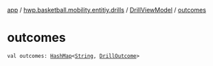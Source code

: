[app](../../index.md) / [hwp.basketball.mobility.entitiy.drills](../index.md) / [DrillViewModel](index.md) / [outcomes](.)

# outcomes

`val outcomes: `[`HashMap`](https://kotlinlang.org/api/latest/jvm/stdlib/kotlin.collections/-hash-map/index.html)`<`[`String`](https://kotlinlang.org/api/latest/jvm/stdlib/kotlin/-string/index.html)`, `[`DrillOutcome`](../../hwp.basketball.mobility.entitiy.drills.outcomes/-drill-outcome/index.md)`>`